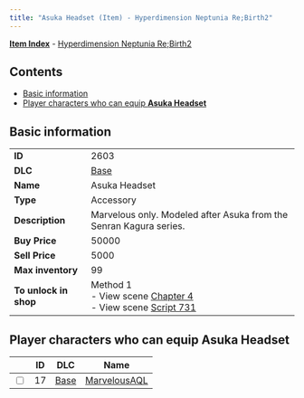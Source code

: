 ```yaml
---
title: "Asuka Headset (Item) - Hyperdimension Neptunia Re;Birth2"
---
```


[**Item Index**](/neptunia/rb2/item/index.html) - [Hyperdimension Neptunia Re;Birth2](/neptunia/rb2)

## Contents

- [Basic information](#basic-information)
- [Player characters who can equip **Asuka Headset**](#player-characters-who-can-equip-asuka-headset)

## Basic information

|   |   |
| -- | -- |
| **ID** | 2603 |
| **DLC** | [Base](/neptunia/rb2/dlc/0-base.html) |
| **Name** | Asuka Headset |
| **Type** | Accessory |
| **Description** | Marvelous only. Modeled after Asuka from the Senran Kagura series. |
| **Buy Price** | 50000 |
| **Sell Price** | 5000 |
| **Max inventory** | 99 |
| **To unlock in shop** | Method 1<br />- View scene [Chapter 4](/neptunia/rb2/scene/0-301-chapter-4.html)<br />- View scene [Script 731](/neptunia/rb2/scene/0-731-script-731.html) |

## Player characters who can equip **Asuka Headset**

|    | ID | DLC | Name |
| -- | -- | --- | ---- |
| <input type="checkbox" id="rb2-player-0-17" class="trackbox" /> | 17 | [Base](/neptunia/rb2/dlc/0-base.html) | [MarvelousAQL](/neptunia/rb2/player/0-17-marvelousaql.html) |